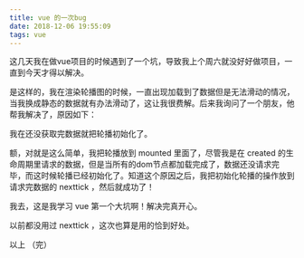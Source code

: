 ```yaml
---
title: vue 的一次bug
date: 2018-12-06 19:55:09
tags: vue
---
```


这几天我在做vue项目的时候遇到了一个坑，导致我上个周六就没好好做项目，一直到今天才得以解决。

是这样的，我在渲染轮播图的时候，一直出现加载到了数据但是无法滑动的情况，当我换成静态的数据就有办法滑动了，这让我很费解。后来我询问了一个朋友，他帮我解决了，原因如下：

我在还没获取完数据就把轮播初始化了。

额，对就是这么简单，我把轮播放到 mounted 里面了，尽管我是在 created 的生命周期里请求的数据，但是当所有的dom节点都加载完成了，数据还没请求完毕，而这时候轮播已经初始化了。知道这个原因之后，我把初始化轮播的操作放到请求完数据的 nexttick ，然后就成功了！

我去，这是我学习 vue 第一个大坑啊！解决完真开心。

以前都没用过 nexttick ，这次也算是用的恰到好处。

以上
（完）


